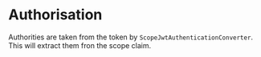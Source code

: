 # Authorisation

Authorities are taken from the token by `ScopeJwtAuthenticationConverter`. This will extract them fron the scope claim.